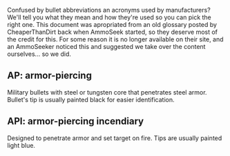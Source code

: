 <!-- TITLE: Ammunition Glossary -->
<!-- SUBTITLE: A quick summary of Ammunition Glossary -->

Confused by bullet abbreviations an acronyms used by manufacturers? We'll tell you what they mean and how they're used so you can pick the right one. This document was apropriated from an old glossary posted by CheaperThanDirt back when AmmoSeek started, so they deserve most of the credit for this. For some reason it is no longer available on their site, and an AmmoSeeker noticed this and suggested we take over the content ourselves... so we did.

## AP: armor-piercing
Military bullets with steel or tungsten core that penetrates steel armor.
Bullet's tip is usually painted black for easier identification.

## API: armor-piercing incendiary
Designed to penetrate armor and set target on fire. Tips are usually
painted light blue.